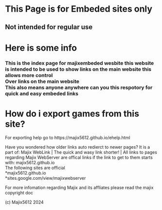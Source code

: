 <h1>This Page is for Embeded sites only</h1>
<h2> Not intended for regular use</h2>

<h1> Here is some info</h1>
<h3> This is the index page for majixembeded wesbite this website<br>is intended to be used to show links on the main website this allows more control<br>Over links on the main website<br>This also means anyone anywhere can you this respotory for quick and easy embeded links</h3>


<h1> How do i export games from this site?</h1>
<p>For exporting help go to https://majix5612.github.io/ehelp.html</p>
<p>Have you wondered how older links auto redierct to newer pages? It is a part of:
Majix WebLink | The quick and wasy link shorter! | All links to pages regarding Majix WebServer are offical links if the link to get to them starts with: majix5612.github.io<br>The following sites are official<br>*majix5612.github.io<br>*sites.google.com/view/majixwebserver</p>
<p>For more infomation regarding Majix and its affliates please read the majix copyright doc</p>

(c) Majix5612 2024
